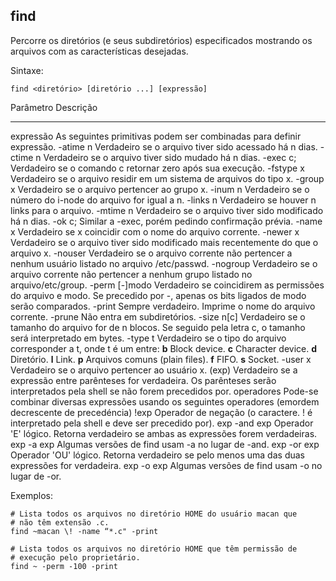 ## find

Percorre os diretórios (e seus subdiretórios) especificados mostrando
os arquivos com as características desejadas.

Sintaxe: 

	find <diretório> [diretório ...] [expressão]

Parâmetro     Descrição
---------     ---------
expressão     As seguintes primitivas podem ser
              combinadas para definir expressão.
-atime n      Verdadeiro se o arquivo tiver sido
              acessado há n dias.
-ctime n      Verdadeiro se o arquivo tiver sido mudado
              há n dias.
-exec c;      Verdadeiro se o comando c retornar zero
              após sua execução.
-fstype x     Verdadeiro se o arquivo residir em um
              sistema de arquivos do tipo x.
-group x      Verdadeiro se o arquivo pertencer ao
              grupo x.
-inum n       Verdadeiro se o número do i-node do
              arquivo for igual a n.
-links n      Verdadeiro se houver n links para o arquivo.
-mtime n      Verdadeiro se o arquivo tiver sido
              modificado há n dias.
-ok c;        Similar a -exec, porém pedindo
              confirmação prévia.
-name x       Verdadeiro se x coincidir com o nome do
              arquivo corrente.
-newer x      Verdadeiro se o arquivo tiver sido
              modificado mais recentemente do que o
              arquivo x.
-nouser       Verdadeiro se o arquivo corrente não
              pertencer a nenhum usuário listado no
              arquivo /etc/passwd.
-nogroup      Verdadeiro se o arquivo corrente não
              pertencer a nenhum grupo listado no
              arquivo/etc/group.
-perm [-]modo Verdadeiro se coincidirem as permissões
              do arquivo e modo. Se precedido por -,
              apenas os bits ligados de modo serão
              comparados.
-print        Sempre verdadeiro. Imprime o nome do
              arquivo corrente.
-prune        Não entra em subdiretórios.
-size n[c]    Verdadeiro se o tamanho do arquivo for
              de n blocos. Se seguido pela letra c, o
              tamanho será interpretado em bytes.
-type t       Verdadeiro se o tipo do arquivo
              corresponder a t, onde t é um entre:
              **b** Block device.
              **c** Character device.
              **d** Diretório.
              **l** Link.
              **p** Arquivos comuns (plain files).
              **f** FIFO.
              **s** Socket.
-user x       Verdadeiro se o arquivo pertencer ao
              usuário x.
(exp)         Verdadeiro se a expressão entre
              parênteses for verdadeira. Os parênteses
              serão interpretados pela shell se não
              forem precedidos por.
operadores    Pode-se combinar diversas expressões
              usando os seguintes operadores (emordem
              decrescente de precedéncia)
!exp          Operador de negação (o caractere. ! é
              interpretado pela shell e deve ser
              precedido por).
exp -and exp  Operador 'E' lógico. Retorna verdadeiro
              se ambas as expressões forem
              verdadeiras.
exp -a exp    Algumas versões de find usam -a no
              lugar de -and.
exp -or exp   Operador 'OU' lógico. Retorna verdadeiro
              se pelo menos uma das duas expressões
              for verdadeira.
exp -o exp    Algumas versões de find usam -o no
              lugar de -or.

Exemplos:


	# Lista todos os arquivos no diretório HOME do usuário macan que
	# não têm extensão .c.
	find ~macan \! -name “*.c" -print

	# Lista todos os arquivos no diretório HOME que têm permissão de
	# execução pelo proprietário.
	find ~ -perm -100 -print



